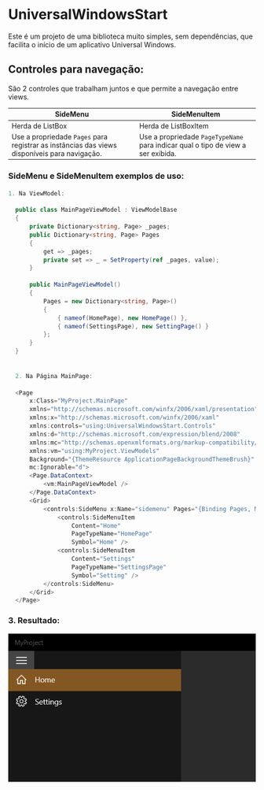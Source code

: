 # UniversalWindowsStart
Este é um projeto de uma biblioteca muito simples, sem dependências, que facilita o início de um aplicativo Universal Windows.
   
  
## Controles para navegação:
São 2 controles que trabalham juntos e que permite a navegação entre views.
  
SideMenu | SideMenuItem
--- | ---
Herda de ListBox | Herda de ListBoxItem
Use a propriedade `Pages` para registrar as instâncias das views disponíveis para navigação. | Use a propriedade `PageTypeName` para indicar qual o tipo de view a ser exibida.
  
  
### SideMenu e SideMenuItem exemplos de uso:

```C#
1. Na ViewModel:

  public class MainPageViewModel : ViewModelBase
  {
      private Dictionary<string, Page> _pages;
      public Dictionary<string, Page> Pages
      {
          get => _pages;
          private set => _ = SetProperty(ref _pages, value);
      }

      public MainPageViewModel()
      {
          Pages = new Dictionary<string, Page>()
          {
              { nameof(HomePage), new HomePage() },
              { nameof(SettingsPage), new SettingPage() }
          };
      }
  }


  2. Na Página MainPage:

  <Page
      x:Class="MyProject.MainPage"
      xmlns="http://schemas.microsoft.com/winfx/2006/xaml/presentation"
      xmlns:x="http://schemas.microsoft.com/winfx/2006/xaml"
      xmlns:controls="using:UniversalWindowsStart.Controls"
      xmlns:d="http://schemas.microsoft.com/expression/blend/2008"
      xmlns:mc="http://schemas.openxmlformats.org/markup-compatibility/2006"
      xmlns:vm="using:MyProject.ViewModels"
      Background="{ThemeResource ApplicationPageBackgroundThemeBrush}"
      mc:Ignorable="d">
      <Page.DataContext>
          <vm:MainPageViewModel />
      </Page.DataContext>
      <Grid>
          <controls:SideMenu x:Name="sidemenu" Pages="{Binding Pages, Mode=TwoWay}">
              <controls:SideMenuItem
                  Content="Home"
                  PageTypeName="HomePage"
                  Symbol="Home" />
              <controls:SideMenuItem
                  Content="Settings"
                  PageTypeName="SettingsPage"
                  Symbol="Setting" />
          </controls:SideMenu>
      </Grid>
  </Page>
  ```

### 3. Resultado:

![Code sample](https://github.com/fernandostockler/UniversalWindowsStart/blob/development/Captura%20de%20tela%202021-07-25%20173547_MyProject_SideMenu.png)
    
